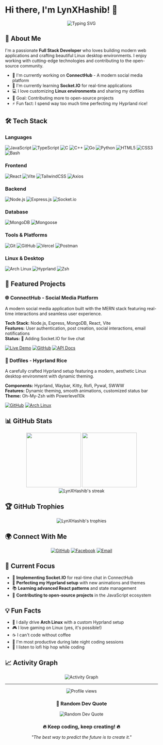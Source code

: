 # Hi there, I'm LynXHashib! 👋

<div align="center">
  <img src="https://readme-typing-svg.herokuapp.com?font=Fira+Code&pause=1000&color=00D9FF&center=true&vCenter=true&width=435&lines=Full+Stack+Developer;MERN+Stack+Enthusiast;Linux+%26+Open+Source+Lover;Always+Learning+New+Things" alt="Typing SVG" />
</div>

## 🚀 About Me

I'm a passionate **Full Stack Developer** who loves building modern web applications and crafting beautiful Linux desktop environments. I enjoy working with cutting-edge technologies and contributing to the open-source community.

- 🔭 I'm currently working on **ConnectHub** - A modern social media platform
- 🌱 I'm currently learning **Socket.IO** for real-time applications
- 💻 I love customizing **Linux environments** and sharing my dotfiles
- 🎯 Goal: Contributing more to open-source projects
- ⚡ Fun fact: I spend way too much time perfecting my Hyprland rice!

## 🛠️ Tech Stack

### Languages
![JavaScript](https://img.shields.io/badge/JavaScript-F7DF1E?style=for-the-badge&logo=javascript&logoColor=black)
![TypeScript](https://img.shields.io/badge/TypeScript-007ACC?style=for-the-badge&logo=typescript&logoColor=white)
![C](https://img.shields.io/badge/C-00599C?style=for-the-badge&logo=c&logoColor=white)
![C++](https://img.shields.io/badge/C++-00599C?style=for-the-badge&logo=cplusplus&logoColor=white)
![Go](https://img.shields.io/badge/Go-00ADD8?style=for-the-badge&logo=go&logoColor=white)
![Python](https://img.shields.io/badge/Python-3776AB?style=for-the-badge&logo=python&logoColor=white)
![HTML5](https://img.shields.io/badge/HTML5-E34F26?style=for-the-badge&logo=html5&logoColor=white)
![CSS3](https://img.shields.io/badge/CSS3-1572B6?style=for-the-badge&logo=css3&logoColor=white)
![Bash](https://img.shields.io/badge/Bash-4EAA25?style=for-the-badge&logo=gnu-bash&logoColor=white)

### Frontend
![React](https://img.shields.io/badge/React-20232A?style=for-the-badge&logo=react&logoColor=61DAFB)
![Vite](https://img.shields.io/badge/Vite-646CFF?style=for-the-badge&logo=vite&logoColor=white)
![TailwindCSS](https://img.shields.io/badge/Tailwind_CSS-38B2AC?style=for-the-badge&logo=tailwind-css&logoColor=white)
![Axios](https://img.shields.io/badge/Axios-5A29E4?style=for-the-badge&logo=axios&logoColor=white)

### Backend
![Node.js](https://img.shields.io/badge/Node.js-43853D?style=for-the-badge&logo=node.js&logoColor=white)
![Express.js](https://img.shields.io/badge/Express.js-404D59?style=for-the-badge&logo=express&logoColor=white)
![Socket.io](https://img.shields.io/badge/Socket.io-black?style=for-the-badge&logo=socket.io&badgeColor=010101)

### Database
![MongoDB](https://img.shields.io/badge/MongoDB-4EA94B?style=for-the-badge&logo=mongodb&logoColor=white)
![Mongoose](https://img.shields.io/badge/Mongoose-880000?style=for-the-badge&logo=mongoose&logoColor=white)

### Tools & Platforms
![Git](https://img.shields.io/badge/Git-F05032?style=for-the-badge&logo=git&logoColor=white)
![GitHub](https://img.shields.io/badge/GitHub-100000?style=for-the-badge&logo=github&logoColor=white)
![Vercel](https://img.shields.io/badge/Vercel-000000?style=for-the-badge&logo=vercel&logoColor=white)
![Postman](https://img.shields.io/badge/Postman-FF6C37?style=for-the-badge&logo=postman&logoColor=white)

### Linux & Desktop
![Arch Linux](https://img.shields.io/badge/Arch%20Linux-1793D1?style=for-the-badge&logo=arch-linux&logoColor=white)
![Hyprland](https://img.shields.io/badge/Hyprland-58E1FF?style=for-the-badge&logo=wayland&logoColor=black)
![Zsh](https://img.shields.io/badge/Zsh-F15A24?style=for-the-badge&logo=zsh&logoColor=white)

## 🌟 Featured Projects

### 🌐 ConnectHub - Social Media Platform
A modern social media application built with the MERN stack featuring real-time interactions and seamless user experience.

**Tech Stack:** Node.js, Express, MongoDB, React, Vite  
**Features:** User authentication, post creation, social interactions, email notifications  
**Status:** 🚧 Adding Socket.IO for live chat

[![Live Demo](https://img.shields.io/badge/🌐%20Live%20Demo-Visit%20App-blue?style=flat-square)](https://lynxhashib.github.io/SocialMedia)
[![GitHub](https://img.shields.io/badge/📂%20GitHub-Repository-black?style=flat-square)](https://github.com/LynXHashib/SocialMedia/)
[![API Docs](https://img.shields.io/badge/📚%20API%20Docs-View%20Endpoints-green?style=flat-square)](https://connecthub-eosin.vercel.app/docs/)

### 🎨 Dotfiles - Hyprland Rice
A carefully crafted Hyprland setup featuring a modern, aesthetic Linux desktop environment with dynamic theming.

**Components:** Hyprland, Waybar, Kitty, Rofi, Pywal, SWWW  
**Features:** Dynamic theming, smooth animations, customized status bar  
**Theme:** Oh-My-Zsh with Powerlevel10k

[![GitHub](https://img.shields.io/badge/📂%20GitHub-Repository-black?style=flat-square)](https://github.com/LynXHashib/dotfiles/)
[![Arch Linux](https://img.shields.io/badge/Arch%20Linux-Compatible-1793D1?style=flat-square)](https://archlinux.org/)

## 📊 GitHub Stats

<div align="center">
  <img height="180em" src="https://github-readme-stats.vercel.app/api?username=LynXHashib&show_icons=true&theme=tokyonight&include_all_commits=true&count_private=true"/>
  <img height="180em" src="https://github-readme-stats.vercel.app/api/top-langs/?username=LynXHashib&layout=compact&langs_count=8&theme=tokyonight"/>
</div>

<div align="center">
  <img src="https://github-readme-streak-stats.herokuapp.com/?user=LynXHashib&theme=tokyonight" alt="LynXHashib's streak"/>
</div>

## 🏆 GitHub Trophies
<div align="center">
  <img src="https://github-profile-trophy.vercel.app/?username=LynXHashib&theme=tokyonight&no-frame=false&no-bg=false&margin-w=4" alt="LynXHashib's trophies"/>
</div>


## 🌍 Connect With Me

<div align="center">
  
[![GitHub](https://img.shields.io/badge/GitHub-100000?style=for-the-badge&logo=github&logoColor=white)](https://github.com/LynXHashib)
[![Facebook](https://img.shields.io/badge/Facebook-1877F2?style=for-the-badge&logo=facebook&logoColor=white)](https://www.facebook.com/FuriousBuster)
[![Email](https://img.shields.io/badge/Email-D14836?style=for-the-badge&logo=gmail&logoColor=white)](mailto:hashib4305@gmail.com)

</div>

## 🎯 Current Focus

- 🔄 **Implementing Socket.IO** for real-time chat in ConnectHub
- 🎨 **Perfecting my Hyprland setup** with new animations and themes
- 📚 **Learning advanced React patterns** and state management
- 🌟 **Contributing to open-source projects** in the JavaScript ecosystem

## 💡 Fun Facts

- 🐧 I daily drive **Arch Linux** with a custom Hyprland setup
- 🎮 I love gaming on Linux (yes, it's possible!)
- ☕ I can't code without coffee
- 🌙 I'm most productive during late night coding sessions
- 🎵 I listen to lofi hip hop while coding

## 📈 Activity Graph

<div align="center">
  <img src="https://github-readme-activity-graph.vercel.app/graph?username=LynXHashib&theme=tokyo-night&bg_color=1a1b27&color=70a5fd&line=bf91f3&point=38bdae&area=true&hide_border=true" alt="Activity Graph"/>
</div>

---

<div align="center">
  <img src="https://komarev.com/ghpvc/?username=LynXHashib&label=Profile%20views&color=0e75b6&style=flat" alt="Profile views" />
</div>

<div align="center">
  <h3>💭 Random Dev Quote</h3>
  <img src="https://quotes-github-readme.vercel.app/api?type=horizontal&theme=tokyonight" alt="Random Dev Quote"/>
</div>

<div align="center">
  <h3>🔥 Keep coding, keep creating! 🔥</h3>
  <p><em>"The best way to predict the future is to create it."</em></p>
</div>

